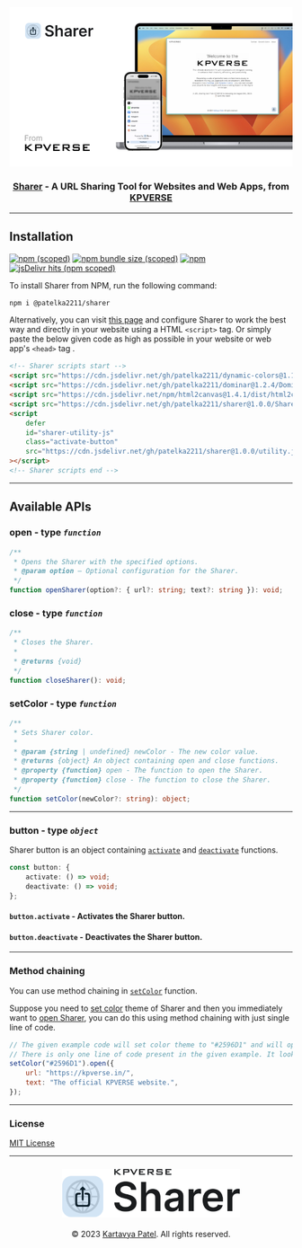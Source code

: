 [![](./sharer-from-kpverse.jpg)](https://kpverse.in/sharer/ "Sharer from KPVERSE")

### <div align="center"><a href="https://kpverse.in/sharer/">Sharer</a> - A URL Sharing Tool for Websites and Web Apps, from <a href="https://kpverse.in/">KPVERSE</a></div>

---

## Installation

[![npm (scoped)](https://img.shields.io/npm/v/@patelka2211/sharer)](https://www.npmjs.com/package/@patelka2211/sharer)
[![npm bundle size (scoped)](https://img.shields.io/bundlephobia/min/@patelka2211/sharer)](https://bundlephobia.com/package/@patelka2211/sharer@1.0.0)
[![npm](https://img.shields.io/npm/dy/@patelka2211/sharer)](https://www.npmjs.com/package/@patelka2211/sharer)
[![jsDelivr hits (npm scoped)](https://img.shields.io/jsdelivr/gh/hy/patelka2211/sharer)](https://cdn.jsdelivr.net/gh/patelka2211/sharer@1.0.0/)

To install Sharer from NPM, run the following command:

```sh
npm i @patelka2211/sharer
```

Alternatively, you can visit [this page](kpverse.in/sharer/#install) and configure Sharer to work the best way and directly in your website using a HTML `<script>` tag. Or simply paste the below given code as high as possible in your website or web app's `<head>` tag .

```html
<!-- Sharer scripts start -->
<script src="https://cdn.jsdelivr.net/gh/patelka2211/dynamic-colors@1.1.5/DynamicColors.js"></script>
<script src="https://cdn.jsdelivr.net/gh/patelka2211/dominar@1.2.4/Dominar.js"></script>
<script src="https://cdn.jsdelivr.net/npm/html2canvas@1.4.1/dist/html2canvas.min.js"></script>
<script src="https://cdn.jsdelivr.net/gh/patelka2211/sharer@1.0.0/Sharer.js"></script>
<script
    defer
    id="sharer-utility-js"
    class="activate-button"
    src="https://cdn.jsdelivr.net/gh/patelka2211/sharer@1.0.0/utility.js"
></script>
<!-- Sharer scripts end -->
```

---

## Available APIs

### open - type _`function`_

```ts
/**
 * Opens the Sharer with the specified options.
 * @param option — Optional configuration for the Sharer.
 */
function openSharer(option?: { url?: string; text?: string }): void;
```

### close - type _`function`_

```ts
/**
 * Closes the Sharer.
 *
 * @returns {void}
 */
function closeSharer(): void;
```

### setColor - type _`function`_

```ts
/**
 * Sets Sharer color.
 *
 * @param {string | undefined} newColor - The new color value.
 * @returns {object} An object containing open and close functions.
 * @property {function} open - The function to open the Sharer.
 * @property {function} close - The function to close the Sharer.
 */
function setColor(newColor?: string): object;
```

---

### button - type _`object`_

Sharer button is an object containing [`activate`](#buttonactivate---activates-the-sharer-button) and [`deactivate`](#buttondeactivate---deactivates-the-sharer-button) functions.

```ts
const button: {
    activate: () => void;
    deactivate: () => void;
};
```

#### `button.activate` - Activates the Sharer button.

#### `button.deactivate` - Deactivates the Sharer button.

---

### Method chaining

You can use method chaining in [`setColor`](#setcolor---type-function) function.

Suppose you need to [set color](#setcolor---type-function) theme of Sharer and then you immediately want to [open Sharer](#open---type-function), you can do this using method chaining with just single line of code.

```js
// The given example code will set color theme to "#2596D1" and will open Sharer.
// There is only one line of code present in the given example. It looks like 4 lines of code because it is formatted, to make sure it is easily readable.
setColor("#2596D1").open({
    url: "https://kpverse.in/",
    text: "The official KPVERSE website.",
});
```

---

### License

[MIT License](./LICENSE)

---

### <div align="center"><a href="https://kpverse.in"><img style="height: 86px;" src="./kpverse-sharer.svg"></a></div>

<div align="center">© 2023 <a href="https://kpverse.in/about/">Kartavya Patel</a>. All rights reserved.</div>
